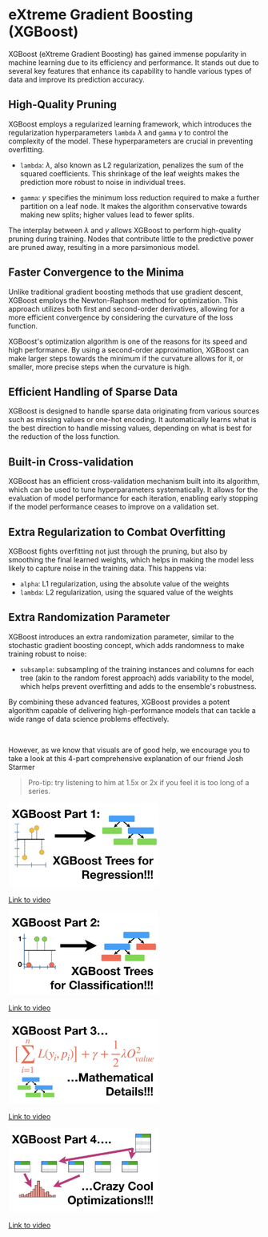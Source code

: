 # eXtreme Gradient Boosting (XGBoost)

XGBoost (eXtreme Gradient Boosting) has gained immense popularity in machine learning due to its efficiency and performance. It stands out due to several key features that enhance its capability to handle various types of data and improve its prediction accuracy.

## High-Quality Pruning
XGBoost employs a regularized learning framework, which introduces the regularization hyperparameters `lambda` $\lambda$ and `gamma` $\gamma$ to control the complexity of the model. These hyperparameters are crucial in preventing overfitting.

- `lambda`: $\lambda$, also known as L2 regularization, penalizes the sum of the squared coefficients. This shrinkage of the leaf weights makes the prediction more robust to noise in individual trees.

- `gamma`: $\gamma$ specifies the minimum loss reduction required to make a further partition on a leaf node. It makes the algorithm conservative towards making new splits; higher values lead to fewer splits.

The interplay between $\lambda$ and $\gamma$ allows XGBoost to perform high-quality pruning during training. Nodes that contribute little to the predictive power are pruned away, resulting in a more parsimonious model.

## Faster Convergence to the Minima
Unlike traditional gradient boosting methods that use gradient descent, XGBoost employs the Newton-Raphson method for optimization. This approach utilizes both first and second-order derivatives, allowing for a more efficient convergence by considering the curvature of the loss function.

XGBoost's optimization algorithm is one of the reasons for its speed and high performance. By using a second-order approximation, XGBoost can make larger steps towards the minimum if the curvature allows for it, or smaller, more precise steps when the curvature is high.

## Efficient Handling of Sparse Data
XGBoost is designed to handle sparse data originating from various sources such as missing values or one-hot encoding. It automatically learns what is the best direction to handle missing values, depending on what is best for the reduction of the loss function.

## Built-in Cross-validation
XGBoost has an efficient cross-validation mechanism built into its algorithm, which can be used to tune hyperparameters systematically. It allows for the evaluation of model performance for each iteration, enabling early stopping if the model performance ceases to improve on a validation set.

## Extra Regularization to Combat Overfitting
XGBoost fights overfitting not just through the pruning, but also by smoothing the final learned weights, which helps in making the model less likely to capture noise in the training data. This happens via:
- `alpha`: L1 regularization, using the absolute value of the weights
- `lambda`: L2 regularization, using the squared value of the weights


## Extra Randomization Parameter
XGBoost introduces an extra randomization parameter, similar to the stochastic gradient boosting concept, which adds randomness to make training robust to noise:

- `subsample`: subsampling of the training instances and columns for each tree (akin to the random forest approach) adds variability to the model, which helps prevent overfitting and adds to the ensemble's robustness.

By combining these advanced features, XGBoost provides a potent algorithm capable of delivering high-performance models that can tackle a wide range of data science problems effectively.

</br>

However, as we know that visuals are of good help, we encourage you to take a look at this 4-part comprehensive explanation of our friend Josh Starmer

> Pro-tip: try listening to him at 1.5x or 2x if you feel it is too long of a series.

<img src="../images/OtD8wVaFm6Ehd.jpg" alt="" width="300" height="auto">

[Link to video](https://www.youtube.com/watch?v=OtD8wVaFm6E)

<img src="../images/8b1JEDvenQUhd.jpg" alt="" width="300" height="auto">

[Link to video](https://www.youtube.com/watch?v=8b1JEDvenQU)

<img src="../images/ZVFeW798-2Ihd.jpg" alt="" width="300" height="auto">

[Link to video](https://www.youtube.com/watch?v=ZVFeW798-2I)

<img src="../images/oRrKeUCEbq8hd.jpg" alt="" width="300" height="auto">

[Link to video](https://www.youtube.com/watch?v=oRrKeUCEbq8)







